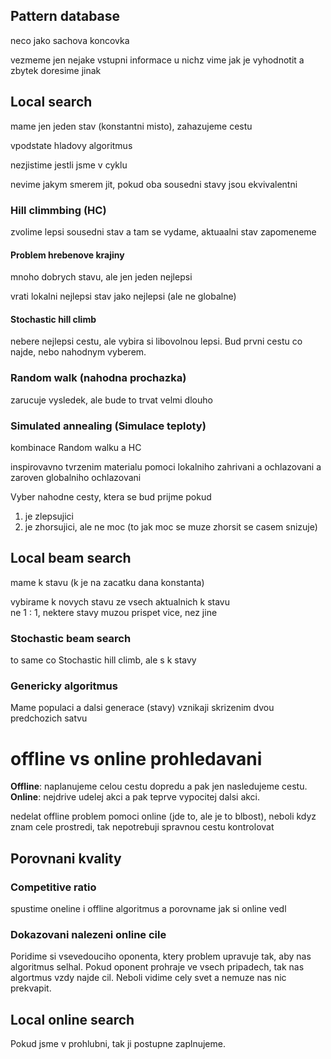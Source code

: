 ## Pattern database
neco jako sachova koncovka

vezmeme jen nejake vstupni informace u nichz vime jak je vyhodnotit a
zbytek doresime jinak  

## Local search
mame jen jeden stav (konstantni misto), zahazujeme cestu

vpodstate hladovy algoritmus  

nezjistime jestli jsme v cyklu

nevime jakym smerem jit, pokud oba sousedni stavy jsou ekvivalentni

### Hill climmbing (HC)
zvolime lepsi sousedni stav a tam se vydame,
aktuaalni stav zapomeneme

#### Problem hrebenove krajiny
mnoho dobrych stavu, ale jen jeden nejlepsi

vrati lokalni nejlepsi stav jako nejlepsi (ale ne globalne)

#### Stochastic hill climb
nebere nejlepsi cestu, ale vybira si libovolnou lepsi.
Bud prvni cestu co najde, nebo nahodnym vyberem.

### Random walk (nahodna prochazka)
zarucuje vysledek, ale bude to trvat velmi dlouho

### Simulated annealing (Simulace teploty)
kombinace Random walku a HC

inspirovavno tvrzenim materialu pomoci lokalniho zahrivani a ochlazovani a
zaroven globalniho ochlazovani

Vyber nahodne cesty, ktera se bud prijme pokud
1) je zlepsujici
2) je zhorsujici, ale ne moc (to jak moc se muze zhorsit se casem snizuje)

## Local beam search
mame k stavu (k je na zacatku dana konstanta)

vybirame k novych stavu ze vsech aktualnich k stavu  
ne 1 : 1, nektere stavy muzou prispet vice, nez jine

### Stochastic beam search
to same co Stochastic hill climb, ale s k stavy

### Genericky algoritmus
Mame populaci a dalsi generace (stavy) vznikaji skrizenim dvou predchozich satvu

# offline vs online prohledavani
**Offline**: naplanujeme celou cestu dopredu a pak jen nasledujeme cestu.  
**Online**: nejdrive udelej akci a pak teprve vypocitej dalsi akci.

nedelat offline problem pomoci online (jde to, ale je to blbost),
neboli kdyz znam cele prostredi, tak nepotrebuji spravnou cestu kontrolovat

## Porovnani kvality
### Competitive ratio
spustime oneline i offline algoritmus a porovname jak si online vedl

### Dokazovani nalezeni online cile
Poridime si vsevedouciho oponenta, ktery problem upravuje tak, aby
nas algoritmus selhal.
Pokud oponent prohraje ve vsech pripadech, tak nas algortmus vzdy najde cil.
Neboli vidime cely svet a nemuze nas nic prekvapit.

## Local online search
Pokud jsme v prohlubni, tak ji postupne zaplnujeme.


